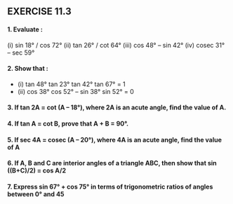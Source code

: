 ## EXERCISE 11.3
#### 1. Evaluate :
(i) sin 18° / cos 72°
(ii) tan 26° / cot 64°
(iii) cos 48° – sin 42° 
(iv) cosec 31° – sec 59°
#### 2. Show that : 
* (i) tan 48° tan 23° tan 42° tan 67° = 1 
* (ii) cos 38° cos 52° – sin 38° sin 52° = 0
#### 3. If tan 2A = cot (A – 18°), where 2A is an acute angle, find the value of A.
#### 4. If tan A = cot B, prove that A + B = 90°.
#### 5. If sec 4A = cosec (A – 20°), where 4A is an acute angle, find the value of A
#### 6. If A, B and C are interior angles of a triangle ABC, then show that sin ((B+C)/2) = cos A/2
#### 7. Express sin 67° + cos 75° in terms of trigonometric ratios of angles between 0° and 45

